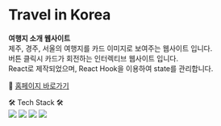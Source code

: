 # Travel in Korea

**여행지 소개 웹사이트** <br>
제주, 경주, 서울의 여행지를 카드 이미지로 보여주는 웹사이트 입니다.<br>
버튼 클릭시 카드가 회전하는 인터렉티브 웹사이트 입니다.<br>
React로 제작되었으며, React Hook을 이용하여 state를 관리합니다.<br>



📍 <a href="https://r14minji.github.io/js-pf-travel/
" target="_blank">홈페이지 바로가기</a>


🛠 Tech Stack 🛠
<br>
<img src="https://img.shields.io/badge/React-61DAFB?style=flat-square&logo=React&logoColor=white"/>
<img src="https://img.shields.io/badge/React Hooks-61DAFB?style=flat-square&logo=React&logoColor=white"/>
<img src="https://img.shields.io/badge/JavaScript-F7DF1E?style=flat-square&logo=JavaScript&logoColor=white"/>
<img src="https://img.shields.io/badge/Sass-CC6699?style=flat-square&logo=Sass&logoColor=white"/>